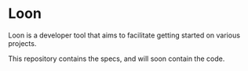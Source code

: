 # Loon

Loon is a developer tool that aims to facilitate getting started on various projects.

This repository contains the specs, and will soon contain the code.